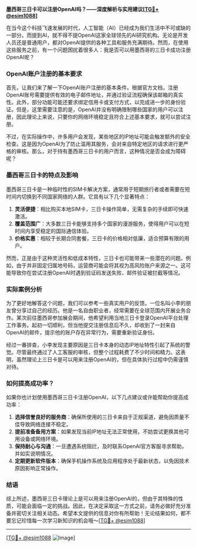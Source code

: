 **墨西哥三日卡可以注册OpenAI吗？——深度解析与实用建议[[TG💪+ @esim1088](https://t.me/s/esim1088)]**

在当今这个科技飞速发展的时代，人工智能（AI）已经成为我们生活中不可或缺的一部分。而提到AI，就不得不提OpenAI这家全球领先的AI研究机构。无论是开发人员还是普通用户，都对OpenAI提供的各种工具和服务充满期待。然而，在使用这些服务之前，有一个问题困扰着很多人：我是否可以用墨西哥的三日卡成功注册OpenAI呢？

### OpenAI账户注册的基本要求

首先，让我们来了解一下OpenAI账户注册的基本条件。根据官方文档，注册OpenAI账号需要提供有效的电子邮件地址，并通过验证流程确保该邮箱的真实性。此外，部分功能可能还要求绑定信用卡或支付方式，以完成进一步的身份验证。但是，这里需要注意的是，OpenAI并没有明确限制哪些国家的用户可以注册，因此理论上来说，只要你的网络环境稳定且符合上述基本要求，就可以尝试注册。

不过，在实际操作中，许多用户会发现，某些地区的IP地址可能会触发额外的安全检查。这是因为OpenAI为了防止滥用其服务，会对来自特定地区的请求进行更严格的审核。那么，对于持有墨西哥三日卡的用户而言，这种情况是否会成为障碍呢？

### 墨西哥三日卡的特点及影响

墨西哥三日卡是一种临时性的SIM卡解决方案，通常用于短期旅行者或者需要在短时间内切换到不同国家网络的人群。它具有以下几个显著特点：

1. **灵活便捷**：相比购买本地SIM卡，三日卡操作简单，无需复杂的手续即可快速激活。
2. **覆盖范围广**：大多数三日卡能够支持多个国家的漫游服务，使得用户可以在短时间内享受稳定的国际通信体验。
3. **价格实惠**：相较于长期合同套餐，三日卡的价格相对低廉，适合预算有限的用户。

然而，正是由于这种灵活性和低成本特性，三日卡也可能带来一些潜在的问题。例如，由于并非固定归属地号码，运营商可能会将其视为高风险账户来源之一。这可能导致你在尝试注册OpenAI时遇到验证码发送失败、邮件验证被拦截等情况。

### 实际案例分析

为了更好地解答这个问题，我们可以参考一些真实用户的反馈。一位名叫小李的朋友曾分享过自己的经历。他是一名自由职业者，经常需要在全球范围内开展业务合作。某次前往墨西哥参加展会期间，他希望利用当地三日卡登录OpenAI平台处理工作事务。起初一切顺利，但当他提交注册信息后不久，却收到了一封来自OpenAI的邮件，提示他的账户存在异常行为，需要重新验证身份。

经过一番排查，小李发现主要原因是三日卡本身的动态IP地址特性引起了系统的警觉。尽管最终通过了人工客服的审核，但整个过程耗费了不少时间和精力。这表明，虽然理论上三日卡是可以用来注册OpenAI的，但在具体执行过程中仍需谨慎对待。

### 如何提高成功率？

如果你也计划使用墨西哥三日卡注册OpenAI，以下几点建议或许能帮助你提高成功率：

1. **选择信誉良好的服务商**：确保所使用的三日卡来自于正规渠道，避免因质量不佳导致网络连接不稳定。
2. **提前准备备用方案**：如果发现当前IP地址无法正常使用，不妨尝试更换其他可用设备或网络环境。
3. **保持耐心与沟通**：一旦遭遇系统阻拦，及时联系OpenAI官方客服寻求帮助，并如实说明情况。
4. **定期更新软件版本**：确保手机操作系统及应用程序处于最新状态，以免因技术原因影响正常操作。

### 结语

综上所述，墨西哥三日卡理论上是可以用来注册OpenAI的，但由于其特殊的性质，可能会面临一定的挑战。因此，在决定采取这一方式之前，请务必做好充分准备并密切关注相关动态。希望本文提供的信息对你有所帮助！无论结果如何，都不要忘记珍惜每一次学习新知识的机会哦～[[TG💪+ @esim1088](https://t.me/s/esim1088)]

---

[[TG💪+ @esim1088](https://t.me/s/esim1088) ![Image](https://i.postimg.cc/4NQfJmqS/Snipaste-2025-05-13-00-14-12.png)]